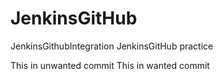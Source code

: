# JenkinsGitHub
JenkinsGithubIntegration
JenkinsGitHub practice


This in unwanted commit
This in wanted commit

